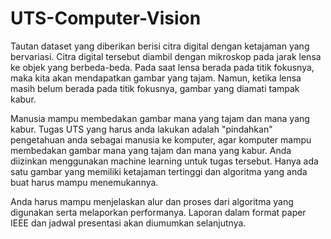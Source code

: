 # UTS-Computer-Vision

Tautan dataset yang diberikan berisi citra digital dengan ketajaman yang bervariasi. Citra digital tersebut diambil dengan mikroskop pada jarak lensa ke objek yang berbeda-beda. Pada saat lensa berada pada titik fokusnya, maka kita akan mendapatkan gambar yang tajam. Namun, ketika lensa masih belum berada pada titik fokusnya, gambar yang diamati tampak kabur.

Manusia mampu membedakan gambar mana yang tajam dan mana yang kabur. Tugas UTS yang harus anda lakukan adalah "pindahkan" pengetahuan anda sebagai manusia ke komputer, agar komputer mampu membedakan gambar mana yang tajam dan mana yang kabur. Anda diizinkan menggunakan machine learning untuk tugas tersebut. Hanya ada satu gambar yang memiliki ketajaman tertinggi dan algoritma yang anda buat harus mampu menemukannya.

Anda harus mampu menjelaskan alur dan proses dari algoritma yang digunakan serta melaporkan performanya. Laporan dalam format paper IEEE dan jadwal presentasi akan diumumkan selanjutnya.
